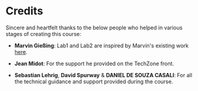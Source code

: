 # Credits

Sincere and heartfelt thanks to the below people who helped in various stages of creating this course:

  - **Marvin Gießing**: Lab1 and Lab2 are inspired by Marvin's existing work [here](https://github.com/mgiessing/bcn-lab-2084/).

  - **Jean Midot**: For the support he provided on the TechZone front.
  
  - **Sebastian Lehrig**, **David Spurway** & **DANIEL DE SOUZA CASALI**: For all the technical guidance and support provided during the course.
